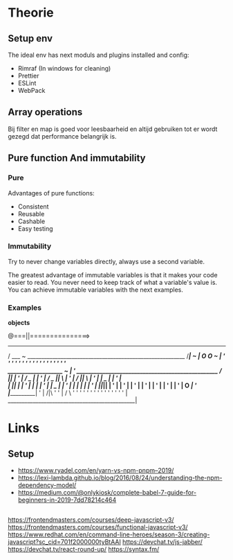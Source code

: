 # Theorie
## Setup env
The ideal env has next moduls and plugins installed and config:
* Rimraf (In windows for cleaning)
* Prettier
* ESLint
* WebPack

## Array operations
Bij filter en map is goed voor leesbaarheid en altijd gebruiken tot er wordt gezegd dat performance belangrijk is.

## Pure function And immutability
### Pure
Advantages of pure functions:
  * Consistent
  * Reusable
  * Cashable
  * Easy testing
  
### Immutability
Try to never change variables directly, always use a second variable.

The greatest advantage of immutable variables is that it makes your code easier to read. You never need to keep track of what a variable's value is. You can achieve immutable variables with the next examples.

### Examples
**objects**

@===||===============>
   _____
  /     \___                 ~             _________________________________________________________
 /__________|               ~             |
 O         O               ~              |   '  '  '  '  '  '  '  '  '  '  '  '  '  '  '  '  '  '   
     ___________________  ~               |   '    _________________________________________________
    /                   \||               |   '   |
   /            _        \|               |   '   |
  /   _        |_|        \               |   '   |
 /   |_|                   \              |   '   |
 |                  _      |              |   '   |    
 |                 |_|     |              |   '   |
 |                         |              |   '   |
 |           _             |              |   '   |
 |          | |            |              |   '   |
 |__________|_|____________|              |   '   |
         |   '   |                        |   '   |
         |   '   |                        |   '   |
         |   '   |                        |   '   |
 O  _____|   '   |________________________|   '   |
/|\          '                                '   |
/ \ '  '  '  '  '  '  '  '  '  '  '  '  '  '  '   |
    ______________________________________________|
    
# Links
## Setup
- https://www.ryadel.com/en/yarn-vs-npm-pnpm–2019/
- https://lexi-lambda.github.io/blog/2016/08/24/understanding-the-npm-dependency-model/
- https://medium.com/@onlykiosk/complete-babel-7-guide-for-beginners-in-2019-7dd78214c464

## 
https://frontendmasters.com/courses/deep-javascript-v3/
https://frontendmasters.com/courses/functional-javascript-v3/
https://www.redhat.com/en/command-line-heroes/season-3/creating-javascript?sc_cid=701f2000000tyBtAAI
https://devchat.tv/js-jabber/
https://devchat.tv/react-round-up/
https://syntax.fm/